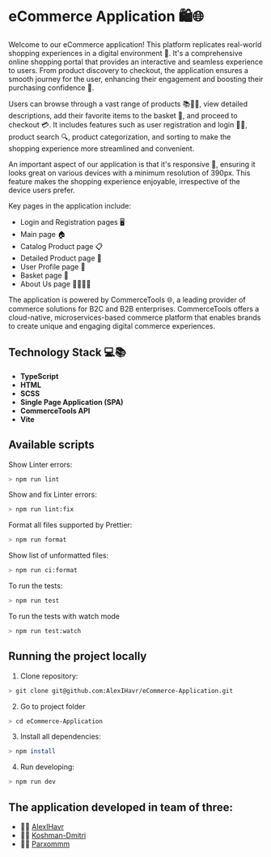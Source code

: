 # eCommerce Application 🛍️🌐

Welcome to our eCommerce application! This platform replicates real-world shopping experiences in a digital environment 🏪. It's a comprehensive online shopping portal that provides an interactive and seamless experience to users. From product discovery to checkout, the application ensures a smooth journey for the user, enhancing their engagement and boosting their purchasing confidence 🚀.

Users can browse through a vast range of products 📚👗👟, view detailed descriptions, add their favorite items to the basket 🛒, and proceed to checkout 💳. It includes features such as user registration and login 📝🔐, product search 🔍, product categorization, and sorting to make the shopping experience more streamlined and convenient.

An important aspect of our application is that it's responsive 📲, ensuring it looks great on various devices with a minimum resolution of 390px. This feature makes the shopping experience enjoyable, irrespective of the device users prefer.

Key pages in the application include:

- Login and Registration pages 🖥️
- Main page 🏠
- Catalog Product page 📋
- Detailed Product page 🔎
- User Profile page 👤
- Basket page 🛒
- About Us page 🙋‍♂️🙋‍♀️

The application is powered by CommerceTools 🌐, a leading provider of commerce solutions for B2C and B2B enterprises. CommerceTools offers a cloud-native, microservices-based commerce platform that enables brands to create unique and engaging digital commerce experiences.

## Technology Stack 💻📚

- **TypeScript**
- **HTML**
- **SCSS**
- **Single Page Application (SPA)**
- **CommerceTools API**
- **Vite**

## Available scripts

Show Linter errors:

```bash
> npm run lint
```

Show and fix Linter errors:

```bash
> npm run lint:fix
```

Format all files supported by Prettier:

```bash
> npm run format
```

Show list of unformatted files:

```bash
> npm run ci:format
```

To run the tests:

```bash
> npm run test
```

To run the tests with watch mode

```bash
> npm run test:watch
```

## Running the project locally

1. Clone repository:

```bash
> git clone git@github.com:AlexIHavr/eCommerce-Application.git
```

2. Go to project folder

```bash
> cd eCommerce-Application
```

3. Install all dependencies:

```bash
> npm install
```

4. Run developing:

```bash
> npm run dev
```

## The application developed in team of three:

- 👨‍💻 [AlexIHavr](https://github.com/AlexIHavr)
- 👨‍💻 [Koshman-Dmitri](https://github.com/Koshman-Dmitri)
- 👨‍💻 [Parxommm](https://github.com/Parxommm)
